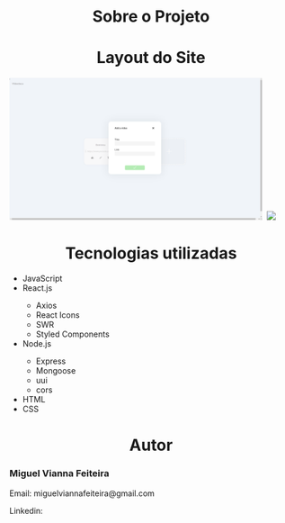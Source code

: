 <div>
  <h1 align="center">Sobre o Projeto</h1>
  <p>  </p>
</div>  

<div>
  <h1 align="center">Layout do Site</h1>
   <img src="./imagens/add.png" width=450> 
   <img src="" width=450> 
   <img src="." width=450>
   <img src="" width=450>
</div>

<div>
  <h1 align="center">Tecnologias utilizadas</h1>
  <ul>
    <li>JavaScript</li>  
    <li>React.js</li> 
    <ul>
    <li>Axios</li>
    <li>React Icons</li>
    <li>SWR</li>
    <li>Styled Components</li>
    </ul>
    <li>Node.js</li>  
    <ul>
    <li>Express</li>
    <li>Mongoose</li>
    <li>uui</li>
    <li>cors</li>
    </ul>
    <li>HTML</li>
    <li>CSS</li>
  </ul>
</div>

<div>
 <h1 align="center">Autor</h1>
 <h3>Miguel Vianna Feiteira</h3>
 <p>Email: miguelviannafeiteira@gmail.com</p>
 <p>Linkedin: </p>
</div>
